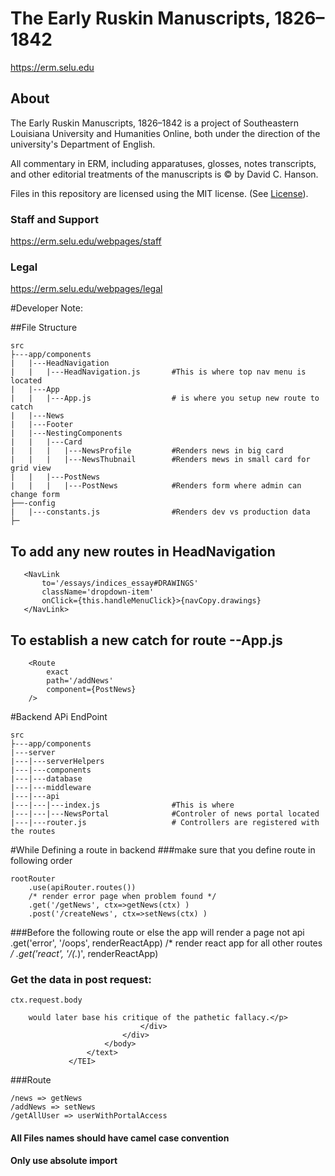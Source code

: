 # The Early Ruskin Manuscripts, 1826–1842
https://erm.selu.edu

## About
The Early Ruskin Manuscripts, 1826–1842 is a project of Southeastern Louisiana University and Humanities Online, both under the direction of the university's Department of English.

All commentary in ERM, including apparatuses, glosses, notes transcripts, and other editorial treatments of the manuscripts is © by David C. Hanson.

Files in this repository are licensed using the MIT license. (See [License](./LICENSE)).

### Staff and Support
https://erm.selu.edu/webpages/staff

### Legal
https://erm.selu.edu/webpages/legal




#Developer Note:

##File Structure
    
    src
    ├---app/components
    |   |---HeadNavigation
    |   |   |---HeadNavigation.js       #This is where top nav menu is located
    |   |---App
    |   |   |---App.js                  # is where you setup new route to catch
    |   |---News
    |   |---Footer
    |   |---NestingComponents
    |   |   |---Card
    |   |   |   |---NewsProfile         #Renders news in big card
    |   |   |   |---NewsThubnail        #Renders mews in small card for grid view
    |   |   |---PostNews
    |   |   |   |---PostNews            #Renders form where admin can change form
    ├──-config
    |   |---constants.js                #Renders dev vs production data 
    ├─
    


## To add any new routes in HeadNavigation
    
       <NavLink
           to='/essays/indices_essay#DRAWINGS'
           className='dropdown-item'
           onClick={this.handleMenuClick}>{navCopy.drawings}
       </NavLink>

## To establish a new catch for route --App.js 
        <Route
            exact
            path='/addNews'
            component={PostNews}
        />
        
#Backend APi EndPoint

    src
    ├---app/components
    |---server
    |---|---serverHelpers
    |---|---components
    |---|---database
    |---|---middleware
    |---|---api
    |---|---|---index.js                #This is where 
    |---|---|---NewsPortal              #Controler of news portal located
    |---|---router.js                   # Controllers are registered with the routes


#While Defining a route in backend
###make sure that you define route in following order
        
   
    rootRouter
        .use(apiRouter.routes())
        /* render error page when problem found */
        .get('/getNews', ctx=>getNews(ctx) )
        .post('/createNews', ctx=>setNews(ctx) )

###Before the following route or else the app will render a page not api        
        .get('error', '/oops', renderReactApp)
        /* render react app for all other routes */
        .get('react', '/(.*)', renderReactApp)

### Get the data in post request:
    ctx.request.body
    
        would later base his critique of the pathetic fallacy.</p>
                                 </div>
                             </div>
                         </body>
                     </text>
                 </TEI>

###Route 

    /news => getNews
    /addNews => setNews
    /getAllUser => userWithPortalAccess


#### All Files names should have camel case convention
#### Only use absolute import
